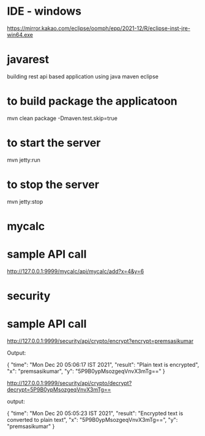 # IDE - windows
https://mirror.kakao.com/eclipse/oomph/epp/2021-12/R/eclipse-inst-jre-win64.exe


# javarest
building rest api based application using java maven eclipse 

# to build package the applicatoon
mvn clean package -Dmaven.test.skip=true 


# to start the server 
mvn jetty:run

# to stop the server 
mvn jetty:stop

# mycalc
# sample API call 
http://127.0.0.1:9999/mycalc/api/mycalc/add?x=4&y=6





# security
# sample API call
http://127.0.0.1:9999/security/api/crypto/encrypt?encrypt=premsasikumar

Output: 

{
    "time": "Mon Dec 20 05:06:17 IST 2021",
    "result": "Plain text is encrypted",
    "x": "premsasikumar",
    "y": "5P9B0ypMsozgeqVnvX3mTg=="
}





http://127.0.0.1:9999/security/api/crypto/decrypt?decrypt=5P9B0ypMsozgeqVnvX3mTg==

output:

{
    "time": "Mon Dec 20 05:05:23 IST 2021",
    "result": "Encrypted text is converted to plain text",
    "x": "5P9B0ypMsozgeqVnvX3mTg==",
    "y": "premsasikumar"
}
